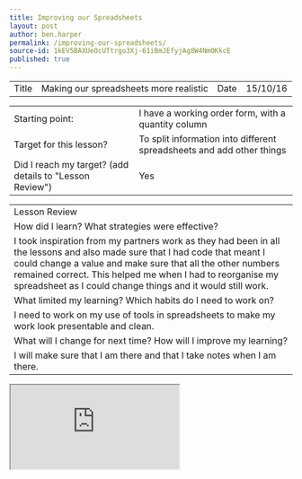 ```yaml
---
title: Improving our Spreadsheets
layout: post
author: ben.harper
permalink: /improving-our-spreadsheets/
source-id: 1kEV5BAXUeOcUTtrgo3Xj-61iBmJEfyjAg8W4NmOKkcE
published: true
---
```

<table>
  <tr>
    <td>Title</td>
    <td>Making our spreadsheets more realistic</td>
    <td>Date</td>
    <td>15/10/16</td>
  </tr>
</table>


<table>
  <tr>
    <td>Starting point:</td>
    <td>I have a working order form, with a quantity column </td>
  </tr>
  <tr>
    <td>Target for this lesson?</td>
    <td>To split information into different spreadsheets and add other things</td>
  </tr>
  <tr>
    <td>Did I reach my target? 
(add details to "Lesson Review")</td>
    <td> Yes</td>
  </tr>
</table>


<table>
  <tr>
    <td>Lesson Review</td>
  </tr>
  <tr>
    <td>How did I learn? What strategies were effective? </td>
  </tr>
  <tr>
    <td>I took inspiration from my partners work as they had been in all the lessons and also made sure that I had code that meant I could change a value and make sure that all the other numbers remained correct. This helped me when I had to reorganise my spreadsheet as I could change things and it would still work.</td>
  </tr>
  <tr>
    <td>What limited my learning? Which habits do I need to work on? </td>
  </tr>
  <tr>
    <td>I need to work on my use of tools in spreadsheets to make my work look presentable and clean. </td>
  </tr>
  <tr>
    <td>What will I change for next time? How will I improve my learning?</td>
  </tr>
  <tr>
    <td>I will make sure that I am there and that I take notes when I am there.</td>
  </tr>
</table>
<iframe src="https://docs.google.com/spreadsheets/d/1-aUmEY1kAwtp7-LNHA0PEjXFm-60nKrMbzJp3HC58Hk/pubhtml?gid=0&amp;single=true&amp;widget=true&amp;headers=false"></iframe>

